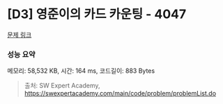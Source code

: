 # [D3] 영준이의 카드 카운팅 - 4047 

[문제 링크](https://swexpertacademy.com/main/code/problem/problemDetail.do?contestProbId=AWIsY84KEPMDFAWN) 

### 성능 요약

메모리: 58,532 KB, 시간: 164 ms, 코드길이: 883 Bytes



> 출처: SW Expert Academy, https://swexpertacademy.com/main/code/problem/problemList.do